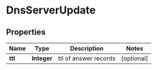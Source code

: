 
# DnsServerUpdate

## Properties
Name | Type | Description | Notes
------------ | ------------- | ------------- | -------------
**ttl** | **Integer** | ttl of answer records |  [optional]



